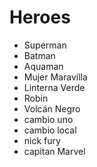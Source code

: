 # Heroes

* Superman
* Batman
* Aquaman
* Mujer Maravilla
* Linterna Verde
* Robin
* Volcán Negro
* cambio uno
* cambio local
* nick fury
* capitan Marvel

